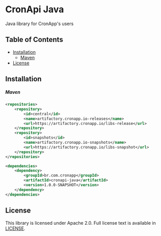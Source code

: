 # CronApi Java
Java library for CronApp's users

## Table of Contents
  * [Installation](#installation)
    * [Maven](#maven)
  * [License](#license)

## Installation

##### Maven

```xml
<repositories>
    <repository>
        <id>central</id>
        <name>artifactory.cronapp.io-releases</name>
        <url>https://artifactory.cronapp.io/libs-release</url>
    </repository>
    <repository>
        <id>snapshots</id>
        <name>artifactory.cronapp.io-snapshots</name>
        <url>https://artifactory.cronapp.io/libs-snapshot</url>
    </repository>
</repositories>

<dependencies>
    <dependency>
        <groupId>br.com.cronapp</groupId>
        <artifactId>cronapi-java</artifactId>
        <version>1.0.0-SNAPSHOT</version>
    </dependency>
</dependencies>
```

## License

This library is licensed under Apache 2.0. Full license text is
available in [LICENSE](LICENSE).
